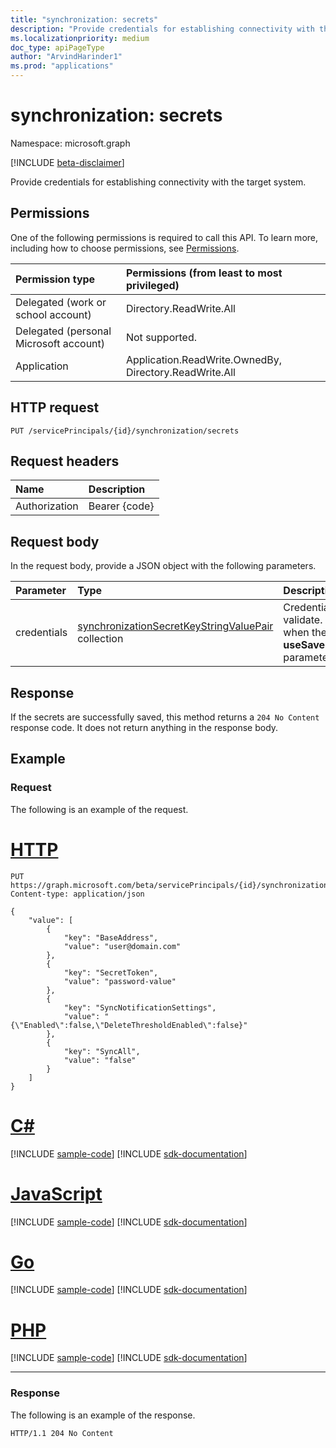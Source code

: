 ```yaml
---
title: "synchronization: secrets"
description: "Provide credentials for establishing connectivity with the target system."
ms.localizationpriority: medium
doc_type: apiPageType
author: "ArvindHarinder1"
ms.prod: "applications"
---
```


# synchronization: secrets

Namespace: microsoft.graph

[!INCLUDE [beta-disclaimer](../../includes/beta-disclaimer.md)]

Provide credentials for establishing connectivity with the target system.

## Permissions
One of the following permissions is required to call this API. To learn more, including how to choose permissions, see [Permissions](/graph/permissions-reference).

|Permission type                        | Permissions (from least to most privileged)              |
|:--------------------------------------|:---------------------------------------------------------|
|Delegated (work or school account)     |Directory.ReadWrite.All  |
|Delegated (personal Microsoft account) |Not supported. |
|Application                            |Application.ReadWrite.OwnedBy, Directory.ReadWrite.All | 

## HTTP request
<!-- { "blockType": "ignored" } -->
```http
PUT /servicePrincipals/{id}/synchronization/secrets
```

## Request headers
| Name       | Description|
|:---------------|:----------|
| Authorization  | Bearer {code}|

## Request body
In the request body, provide a JSON object with the following parameters.

| Parameter	   | Type	|Description|
|:---------------|:--------|:----------|
|credentials|[synchronizationSecretKeyStringValuePair](../resources/synchronization-synchronizationsecretkeystringvaluepair.md) collection|Credentials to validate. Ignored when the **useSavedCredentials** parameter is `true`.|

## Response
If the secrets are successfully saved, this method returns a `204 No Content` response code. It does not return anything in the response body.

## Example

### Request
The following is an example of the request.


# [HTTP](#tab/http)
<!-- {
  "blockType": "request",
  "name": "synchronization_secrets"
}-->
```http
PUT https://graph.microsoft.com/beta/servicePrincipals/{id}/synchronization/secrets
Content-type: application/json

{
    "value": [
        {
            "key": "BaseAddress",
            "value": "user@domain.com"
        },
        {
            "key": "SecretToken",
            "value": "password-value"
        },
        {
            "key": "SyncNotificationSettings",
            "value": "{\"Enabled\":false,\"DeleteThresholdEnabled\":false}"
        },
        {
            "key": "SyncAll",
            "value": "false"
        }
    ]
}
```

# [C#](#tab/csharp)
[!INCLUDE [sample-code](../includes/snippets/csharp/synchronization-secrets-csharp-snippets.md)]
[!INCLUDE [sdk-documentation](../includes/snippets/snippets-sdk-documentation-link.md)]

# [JavaScript](#tab/javascript)
[!INCLUDE [sample-code](../includes/snippets/javascript/synchronization-secrets-javascript-snippets.md)]
[!INCLUDE [sdk-documentation](../includes/snippets/snippets-sdk-documentation-link.md)]

# [Go](#tab/go)
[!INCLUDE [sample-code](../includes/snippets/go/synchronization-secrets-go-snippets.md)]
[!INCLUDE [sdk-documentation](../includes/snippets/snippets-sdk-documentation-link.md)]

# [PHP](#tab/php)
[!INCLUDE [sample-code](../includes/snippets/php/synchronization-secrets-php-snippets.md)]
[!INCLUDE [sdk-documentation](../includes/snippets/snippets-sdk-documentation-link.md)]

---


### Response
The following is an example of the response. 
<!-- {
  "blockType": "response"
} -->
```http
HTTP/1.1 204 No Content
```

<!-- uuid: 8fcb5dbc-d5aa-4681-8e31-b001d5168d79
2015-10-25 14:57:30 UTC -->
<!--
{
  "type": "#page.annotation",
  "description": "synchronization: secrets",
  "keywords": "",
  "section": "documentation",
  "tocPath": "",
  "suppressions": [
  ]
}
-->
